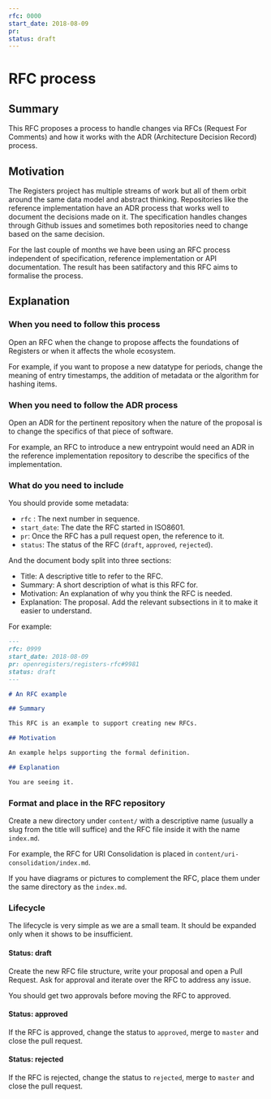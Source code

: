 ```yaml
---
rfc: 0000
start_date: 2018-08-09
pr:
status: draft
---
```


# RFC process

## Summary

This RFC proposes a process to handle changes via RFCs (Request For Comments)
and how it works with the ADR (Architecture Decision Record) process.

## Motivation

The Registers project has multiple streams of work but all of them orbit
around the same data model and abstract thinking. Repositories like the
reference implementation have an ADR process that works well to document the
decisions made on it. The specification handles changes through Github issues
and sometimes both repositories need to change based on the same decision.

For the last couple of months we have been using an RFC process independent of
specification, reference implementation or API documentation. The result has
been satifactory and this RFC aims to formalise the process.


## Explanation

### When you need to follow this process

Open an RFC when the change to propose affects the foundations of Registers or
when it affects the whole ecosystem.

For example, if you want to propose a new datatype for periods, change the
meaning of entry timestamps, the addition of metadata or the algorithm for
hashing items.

### When you need to follow the ADR process

Open an ADR for the pertinent repository when the nature of the proposal is to
change the specifics of that piece of software.

For example, an RFC to introduce a new entrypoint would need an ADR in the
reference implementation repository to describe the specifics of the
implementation.

### What do you need to include

You should provide some metadata:

* `rfc` : The next number in sequence.
* `start_date`: The date the RFC started in ISO8601.
* `pr`: Once the RFC has a pull request open, the reference to it.
* `status`: The status of the RFC (`draft`, `approved`, `rejected`).

And the document body split into three sections:

* Title: A descriptive title to refer to the RFC.
* Summary: A short description of what is this RFC for.
* Motivation: An explanation of why you think the RFC is needed.
* Explanation: The proposal. Add the relevant subsections in it to make it
  easier to understand.

For example:

```markdown
---
rfc: 0999
start_date: 2018-08-09
pr: openregisters/registers-rfc#9981
status: draft
---

# An RFC example

## Summary

This RFC is an example to support creating new RFCs.

## Motivation

An example helps supporting the formal definition.

## Explanation

You are seeing it.
```

### Format and place in the RFC repository

Create a new directory under `content/` with a descriptive name (usually a
slug from the title will suffice) and the RFC file inside it with the name
`index.md`.

For example, the RFC for URI Consolidation is placed in
`content/uri-consolidation/index.md`.

If you have diagrams or pictures to complement the RFC, place them under the
same directory as the `index.md`.


### Lifecycle

The lifecycle is very simple as we are a small team. It should be expanded
only when it shows to be insufficient.

#### Status: draft

Create the new RFC file structure, write your proposal and open a Pull
Request. Ask for approval and iterate over the RFC to address any issue.

You should get two approvals before moving the RFC to approved.

#### Status: approved

If the RFC is approved, change the status to `approved`, merge to
`master` and close the pull request.

#### Status: rejected

If the RFC is rejected, change the status to `rejected`, merge to
`master` and close the pull request.
